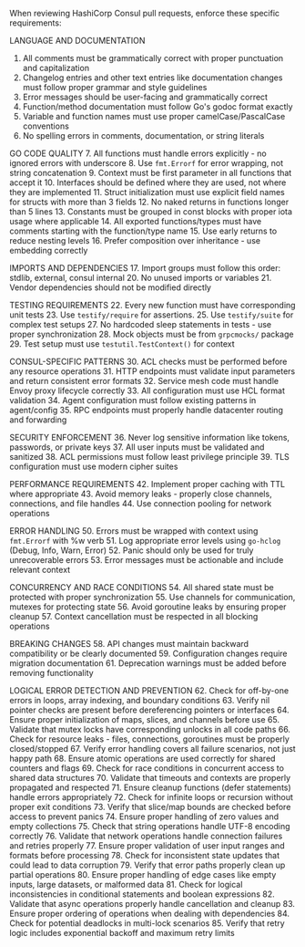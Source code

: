 When reviewing HashiCorp Consul pull requests, enforce these specific requirements:

LANGUAGE AND DOCUMENTATION
1. All comments must be grammatically correct with proper punctuation and capitalization
2. Changelog entries and other text entries like documentation changes must follow proper grammar and style guidelines
3. Error messages should be user-facing and grammatically correct
4. Function/method documentation must follow Go's godoc format exactly
5. Variable and function names must use proper camelCase/PascalCase conventions
6. No spelling errors in comments, documentation, or string literals

GO CODE QUALITY
7. All functions must handle errors explicitly - no ignored errors with underscore
8. Use `fmt.Errorf` for error wrapping, not string concatenation
9. Context must be first parameter in all functions that accept it
10. Interfaces should be defined where they are used, not where they are implemented
11. Struct initialization must use explicit field names for structs with more than 3 fields
12. No naked returns in functions longer than 5 lines
13. Constants must be grouped in const blocks with proper iota usage where applicable
14. All exported functions/types must have comments starting with the function/type name
15. Use early returns to reduce nesting levels
16. Prefer composition over inheritance - use embedding correctly

IMPORTS AND DEPENDENCIES
17. Import groups must follow this order: stdlib, external, consul internal
20. No unused imports or variables
21. Vendor dependencies should not be modified directly

TESTING REQUIREMENTS
22. Every new function must have corresponding unit tests
23. Use `testify/require` for assertions.
25. Use `testify/suite` for complex test setups
27. No hardcoded sleep statements in tests - use proper synchronization
28. Mock objects must be from `grpcmocks/` package
29. Test setup must use `testutil.TestContext()` for context

CONSUL-SPECIFIC PATTERNS
30. ACL checks must be performed before any resource operations
31. HTTP endpoints must validate input parameters and return consistent error formats
32. Service mesh code must handle Envoy proxy lifecycle correctly
33. All configuration must use HCL format validation
34. Agent configuration must follow existing patterns in agent/config
35. RPC endpoints must properly handle datacenter routing and forwarding

SECURITY ENFORCEMENT
36. Never log sensitive information like tokens, passwords, or private keys
37. All user inputs must be validated and sanitized
38. ACL permissions must follow least privilege principle
39. TLS configuration must use modern cipher suites

PERFORMANCE REQUIREMENTS
42. Implement proper caching with TTL where appropriate
43. Avoid memory leaks - properly close channels, connections, and file handles
44. Use connection pooling for network operations

ERROR HANDLING
50. Errors must be wrapped with context using `fmt.Errorf` with %w verb
51. Log appropriate error levels using `go-hclog` (Debug, Info, Warn, Error)
52. Panic should only be used for truly unrecoverable errors
53. Error messages must be actionable and include relevant context

CONCURRENCY AND RACE CONDITIONS
54. All shared state must be protected with proper synchronization
55. Use channels for communication, mutexes for protecting state
56. Avoid goroutine leaks by ensuring proper cleanup
57. Context cancellation must be respected in all blocking operations

BREAKING CHANGES
58. API changes must maintain backward compatibility or be clearly documented
59. Configuration changes require migration documentation
61. Deprecation warnings must be added before removing functionality

LOGICAL ERROR DETECTION AND PREVENTION
62. Check for off-by-one errors in loops, array indexing, and boundary conditions
63. Verify nil pointer checks are present before dereferencing pointers or interfaces
64. Ensure proper initialization of maps, slices, and channels before use
65. Validate that mutex locks have corresponding unlocks in all code paths
66. Check for resource leaks - files, connections, goroutines must be properly closed/stopped
67. Verify error handling covers all failure scenarios, not just happy path
68. Ensure atomic operations are used correctly for shared counters and flags
69. Check for race conditions in concurrent access to shared data structures
70. Validate that timeouts and contexts are properly propagated and respected
71. Ensure cleanup functions (defer statements) handle errors appropriately
72. Check for infinite loops or recursion without proper exit conditions
73. Verify that slice/map bounds are checked before access to prevent panics
74. Ensure proper handling of zero values and empty collections
75. Check that string operations handle UTF-8 encoding correctly
76. Validate that network operations handle connection failures and retries properly
77. Ensure proper validation of user input ranges and formats before processing
78. Check for inconsistent state updates that could lead to data corruption
79. Verify that error paths properly clean up partial operations
80. Ensure proper handling of edge cases like empty inputs, large datasets, or malformed data
81. Check for logical inconsistencies in conditional statements and boolean expressions
82. Validate that async operations properly handle cancellation and cleanup
83. Ensure proper ordering of operations when dealing with dependencies
84. Check for potential deadlocks in multi-lock scenarios
85. Verify that retry logic includes exponential backoff and maximum retry limits